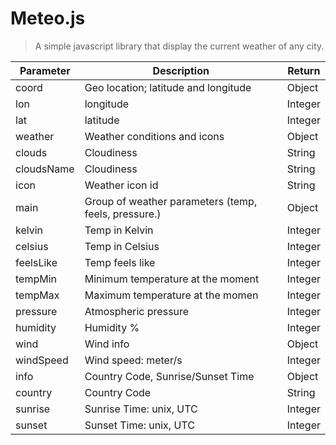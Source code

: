 # Meteo.js
> A simple javascript library that display the current weather of any city.


|Parameter | Description | Return |
--- | --- | ---
coord | Geo location; latitude and longitude | Object
lon | longitude | Integer
lat | latitude | Integer
weather | Weather conditions and icons | Object
clouds | Cloudiness | String
cloudsName | Cloudiness | String
icon | Weather icon id | String
main | Group of weather parameters (temp, feels, pressure.) | Object
kelvin | Temp in Kelvin | Integer
celsius | Temp in Celsius | Integer
feelsLike | Temp feels like | Integer
tempMin | Minimum temperature at the moment | Integer
tempMax | Maximum temperature at the momen | Integer
pressure | Atmospheric pressure | Integer
humidity | Humidity % | Integer
wind | Wind info | Object
windSpeed | Wind speed: meter/s | Integer
info | Country Code, Sunrise/Sunset Time | Object
country | Country Code | String
sunrise | Sunrise Time: unix, UTC | Integer
sunset | Sunset Time: unix, UTC    | Integer
